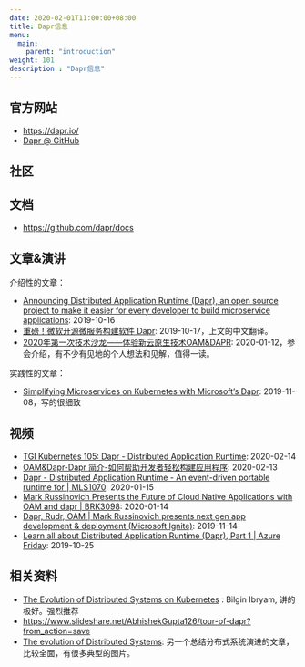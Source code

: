```yaml
---
date: 2020-02-01T11:00:00+08:00
title: Dapr信息
menu:
  main:
    parent: "introduction"
weight: 101
description : "Dapr信息"
---
```


## 官方网站

- https://dapr.io/
- [Dapr @ GitHub](https://github.com/dapr/dapr)

## 社区



## 文档

- https://github.com/dapr/docs

## 文章&演讲

介绍性的文章：

- [Announcing Distributed Application Runtime (Dapr), an open source project to make it easier for every developer to build microservice applications](https://cloudblogs.microsoft.com/opensource/2019/10/16/announcing-dapr-open-source-project-build-microservice-applications/): 2019-10-16
- [重磅！微软开源微服务构建软件 Dapr](https://www.infoq.cn/article/ygNxYaTIxdBjejcyjv8Y): 2019-10-17，上文的中文翻译。
- [2020年第一次技术沙龙——体验新云原生技术OAM&DAPR](https://davidlovezoe.club/wordpress/archives/721): 2020-01-12，参会介绍，有不少有见地的个人想法和见解，值得一读。

实践性的文章：

- [Simplifying Microservices on Kubernetes with Microsoft’s Dapr](https://itnext.io/simplifying-microservices-on-kubernetes-with-microsofts-dapr-distributed-application-runtime-9aece5723484): 2019-11-08，写的很细致

## 视频

- [TGI Kubernetes 105: Dapr - Distributed Application Runtime](https://www.youtube.com/watch?v=17fqujSGJFM): 2020-02-14
- [OAM&Dapr-Dapr 简介-如何帮助开发者轻松构建应用程序](https://www.youtube.com/watch?v=rmK2a7BhX-A): 2020-02-13
- [Dapr - Distributed Application Runtime - An event-driven portable runtime for | MLS1070](https://www.youtube.com/watch?v=Z12y-3HhjYA): 2020-01-15
- [Mark Russinovich Presents the Future of Cloud Native Applications with OAM and dapr | BRK3098](https://www.youtube.com/watch?v=PpJhd-Jo4nM): 2020-01-14
- [Dapr, Rudr, OAM | Mark Russinovich presents next gen app development & deployment (Microsoft Ignite)](https://www.youtube.com/watch?v=LAUDVk8PaCY): 2019-11-14
- [Learn all about Distributed Application Runtime (Dapr), Part 1 | Azure Friday](https://www.youtube.com/watch?v=mPVnu4W0xzQ): 2019-10-25

## 相关资料

- [The Evolution of Distributed Systems on Kubernetes](https://www.slideshare.net/bibryam/evolution-of-distributed-systems-on-kubernetes) : Bilgin Ibryam, 讲的极好。强烈推荐
- https://www.slideshare.net/AbhishekGupta126/tour-of-dapr?from_action=save
- [The evolution of Distributed Systems](https://medium.com/microservices-learning/the-evolution-of-distributed-systems-fec4d35beffd): 另一个总结分布式系统演进的文章，比较全面，有很多典型的图片。
